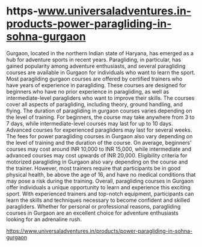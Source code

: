 # https-www.universaladventures.in-products-power-paragliding-in-sohna-gurgaon
Gurgaon, located in the northern Indian state of Haryana, has emerged as a hub for adventure sports in recent years.
Paragliding, in particular, has gained popularity among adventure enthusiasts, and several paragliding courses are available in Gurgaon for individuals who want to learn the sport.
Most paragliding gurgaon courses are offered by certified trainers who have years of experience in paragliding.
These courses are designed for beginners who have no prior experience in paragliding, as well as intermediate-level paragliders who want to improve their skills. The courses cover all aspects of paragliding, including theory, ground handling, and flying.
The duration of paragliding in gurgaon courses varies depending on the level of training. For beginners, the course may take anywhere from 3 to 7 days, while intermediate-level courses may last for up to 10 days. Advanced courses for experienced paragliders may last for several weeks.
The fees for power paragliding courses in Gurgaon also vary depending on the level of training and the duration of the course. On average, beginners' courses may cost around INR 10,000 to INR 15,000, while intermediate and advanced courses may cost upwards of INR 20,000.
Eligibility criteria for motorized paragliding in Gurgaon also vary depending on the course and the trainer. However, most trainers require that participants be in good physical health, be above the age of 16, and have no medical conditions that may pose a risk during the training.
Overall, paragliding courses in Gurgaon offer individuals a unique opportunity to learn and experience this exciting sport. With experienced trainers and top-notch equipment, participants can learn the skills and techniques necessary to become confident and skilled paragliders. Whether for personal or professional reasons, paragliding courses in Gurgaon are an excellent choice for adventure enthusiasts looking for an adrenaline rush.

https://www.universaladventures.in/products/power-paragliding-in-sohna-gurgaon
